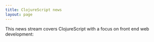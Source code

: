 ```yaml
---
title: ClojureScript news
layout: page
---
```


This news stream covers ClojureScript with a focus on front end web development:

<div id="ContentGemsWidget"></div>

<script>
window.ContentGemsWidgetOptions = {
  feed_id: '4AYd8pMfVu0dwwxrMNYP',
  hostname: 'http://assets.contentgems.com.s3.amazonaws.com'
}

!function(){function t(){var t=a.createElement("script");t.type="text/javascript",t.async=!0,t.src="http://assets.contentgems.com.s3.amazonaws.com/website-widget/1.0.0/website-widget.js";var e=a.getElementsByTagName("script")[0];e.parentNode.insertBefore(t,e)}var e=window,a=document;e.attachEvent?e.attachEvent("onload",t):e.addEventListener("load",t,!1)}();
</script>
